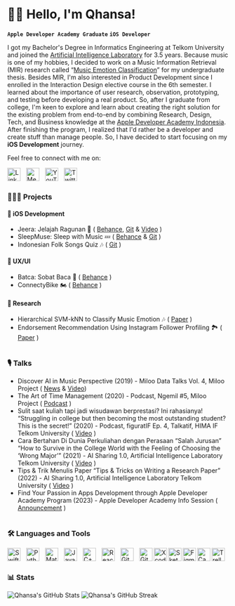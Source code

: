 # 👋🏼 Hello, I'm Qhansa!
**`Apple Developer Academy Graduate`** **`iOS Developer`**

I got my Bachelor's Degree in Informatics Engineering at Telkom University and joined the [Artificial Intelligence Laboratory](https://ailabtelkom.github.io) for 3.5 years. Because music is one of my hobbies, I decided to work on a Music Information Retrieval (MIR) research called “[Music Emotion Classification](https://ieeexplore.ieee.org/abstract/document/9034651)” for my undergraduate thesis. Besides MIR, I'm also interested in Product Development since I enrolled in the Interaction Design elective course in the 6th semester. I learned about the importance of user research, observation, prototyping, and testing before developing a real product. So, after I graduate from college, I'm keen to explore and learn about creating the right solution for the existing problem from end-to-end by combining Research, Design, Tech, and Business knowledge at the [Apple Developer Academy Indonesia](https://developeracademy.apps.binus.ac.id). After finishing the program, I realized that I'd rather be a developer and create stuff than manage people. So, I have decided to start focusing on my **iOS Development** journey.

Feel free to connect with me on:

<a href="https://linkedin.com/in/qhansa">
<img align="left" alt="LinkedIn" width="30px" style="padding-right:10px;" src="https://cdn.jsdelivr.net/gh/devicons/devicon/icons/linkedin/linkedin-original.svg"/></a>

<a href="https://medium.com/@Qhansa">
<img align="left" alt="Medium" width="30px" style="padding-right:10px;" src="https://raw.githubusercontent.com/rahuldkjain/github-profile-readme-generator/master/src/images/icons/Social/medium.svg"/></a>

<a href="https://www.youtube.com/Qhansa?sub_confirmation=1">
<img align="left" alt="YouTube" width="30px" style="padding-right:10px;" src="https://raw.githubusercontent.com/rahuldkjain/github-profile-readme-generator/master/src/images/icons/Social/youtube.svg"/></a>

<a href="https://twitter.com/QhansaD">
<img align="left" alt="Twitter" width="30px" style="padding-right:10px;" src="https://raw.githubusercontent.com/rahuldkjain/github-profile-readme-generator/master/src/images/icons/Social/twitter.svg"/></a>

</br>

#


### 👩🏻‍💻 Projects

#### 📱 iOS Development
- Jeera: Jelajah Ragunan 🐊 ( [Behance](https://www.behance.net/gallery/185652045/Jeera-(Jelajah-Ragunan)), [Git](https://github.com/wildanbudi/Jeera) & [Video](https://youtu.be/KEUgAxmjOUg) )
- SleepMuse: Sleep with Music 💤 ( [Behance](https://www.behance.net/gallery/187722371/SleepMuse-(Sleep-with-Music)) & [Git](https://github.com/williamchrisandy/SleepMuse) )
- Indonesian Folk Songs Quiz 🎶 ( [Git](https://github.com/Qhansa/IndonesianFolkSongsQuiz) )

#### 🎨 UX/UI
- Batca: Sobat Baca 📒 ( [Behance](https://www.behance.net/gallery/174618997/Batca-%28Sobat-Baca%29) )
- ConnectyBike 🏍️ ( [Behance](https://www.behance.net/gallery/93595525/ConnectyBike-(Interaction-Design-Final-Project)) )

#### 🥼 Research
- Hierarchical SVM-kNN to Classify Music Emotion 🎶 ( [Paper](https://ieeexplore.ieee.org/document/9034651) )
- Endorsement Recommendation Using Instagram Follower Profiling 🏞 ( [Paper](https://ieeexplore.ieee.org/document/8528724) )

#

### 🎙️ Talks
- Discover AI in Music Perspective (2019) - Miloo Data Talks Vol. 4, Miloo Project ( [News](https://kumparan.com/milo-project/data-talks-vol-4-music-ai-warp-into-product-1tCbE0FBXZz) & [Video](https://youtu.be/Z3-u9RNW5rU))
- The Art of Time Management (2020) - Podcast, Ngemil #5, Miloo Project ( [Podcast](https://podcasters.spotify.com/pod/show/miloo-project/episodes/Ngemil-5---The-Art-of-Time-Management-egpa5v) )
- Sulit saat kuliah tapi jadi wisudawan berprestasi? Ini rahasianya! “Struggling in college but then becoming the most outstanding student? This is the secret!” (2020) - Podcast, figuratIF Ep. 4, Talkatif, HIMA IF Telkom University ( [Video](https://youtu.be/070bMbOMAZY) )
- Cara Bertahan Di Dunia Perkuliahan dengan Perasaan “Salah Jurusan” “How to Survive in the College World with the Feeling of Choosing the ‘Wrong Major’” (2021) - AI Sharing 1.0, Artificial Intelligence Laboratory Telkom University ( [Video](https://youtu.be/sRRnwGZi2ng) )
- Tips & Trik Menulis Paper “Tips & Tricks on Writing a Research Paper” (2022) - AI Sharing 1.0, Artificial Intelligence Laboratory Telkom University ( [Video](https://youtu.be/ovL4gnWsIKA) )
- Find Your Passion in Apps Development through Apple Developer Academy Program (2023) - Apple Developer Academy Info Session ( [Announcement](https://bse.telkomuniversity.ac.id/join-the-apple-developer-academy-program-info-session/) )

#

### 🛠️ Languages and Tools

<img align="left" alt="Swift" width="30px" style="padding-right:10px;" src="https://cdn.jsdelivr.net/gh/devicons/devicon/icons/swift/swift-original.svg"/>
<img align="left" alt="Python" width="30px" style="padding-right:10px;" src="https://cdn.jsdelivr.net/gh/devicons/devicon/icons/python/python-original.svg"/>
<img align="left" alt="Matlab" width="30px" style="padding-right:10px;" src="https://cdn.jsdelivr.net/gh/devicons/devicon/icons/matlab/matlab-original.svg"/>
<img align="left" alt="Java" width="30px" style="padding-right:10px;" src="https://cdn.jsdelivr.net/gh/devicons/devicon/icons/java/java-original.svg"/>
<img align="left" alt="C++" width="30px" style="padding-right:10px;" src="https://cdn.jsdelivr.net/gh/devicons/devicon/icons/cplusplus/cplusplus-original.svg"/>
<img align="left" alt="React Native" width="30px" style="padding-right:10px;" src="https://cdn.jsdelivr.net/gh/devicons/devicon/icons/react/react-original.svg"/>
<img align="left" alt="Git" width="30px" style="padding-right:10px;" src="https://cdn.jsdelivr.net/gh/devicons/devicon/icons/git/git-original.svg"/>
<img align="left" alt="GitHub" width="30px" style="padding-right:10 px;" src="https://cdn.jsdelivr.net/gh/devicons/devicon/icons/github/github-original.svg"/>
<img align="left" alt="Xcode" width="30px" style="padding-right:10 px;" src="https://cdn.jsdelivr.net/gh/devicons/devicon/icons/xcode/xcode-original.svg"/>
<img align="left" alt="Sketch" width="30px" style="padding-right:10 px;" src="https://cdn.jsdelivr.net/gh/devicons/devicon/icons/sketch/sketch-original.svg"/>
<img align="left" alt="Figma" width="30px" style="padding-right:10 px;" src="https://cdn.jsdelivr.net/gh/devicons/devicon/icons/figma/figma-original.svg"/>
<img align="left" alt="Canva" width="30px" style="padding-right:10 px;" src="https://cdn.jsdelivr.net/gh/devicons/devicon/icons/canva/canva-original.svg"/>
<img align="left" alt="Trello" width="30px" style="padding-right:10 px;" src="https://cdn.jsdelivr.net/gh/devicons/devicon/icons/trello/trello-plain.svg"/>
<br />

#


### 📊 Stats

![Qhansa's GitHub Stats](https://github-readme-stats-eight-theta.vercel.app/api?username=qhansa&show_icons=true&theme=dark&include_all_commits=true&count_private=true)
![Qhansa's GitHub Streak](https://streak-stats.demolab.com?user=qhansa&theme=dark)


<!---
Qhansa/Qhansa is a ✨ special ✨ repository because its `README.md` (this file) appears on your GitHub profile.
You can click the Preview link to take a look at your changes.
--->
